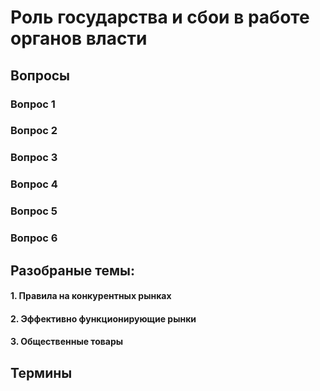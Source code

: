 # Роль государства и сбои в работе органов власти

## Вопросы 
### Вопрос 1

### Вопрос 2 

### Вопрос 3

### Вопрос 4 

### Вопрос 5
### Вопрос 6

## Разобраные темы:
#### 1.  Правила на конкурентных рынках
#### 2. Эффективно функционирующие рынки
#### 3. Общественные товары
## Термины
